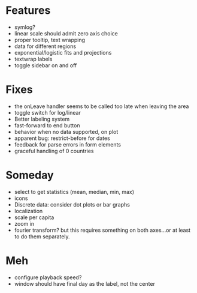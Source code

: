 
# Features

*   symlog?
*   linear scale should admit zero axis choice
*   proper tooltip, text wrapping
*   data for different regions
*   exponential/logistic fits and projections
*   textwrap labels
*   toggle sidebar on and off

# Fixes

*   the onLeave handler seems to be called too late when leaving the area
*   toggle switch for log/linear
*   Better labeling system
*   fast-forward to end button
*   behavior when no data supported, on plot
*   apparent bug: restrict-before for dates
*   feedback for parse errors in form elements
*   graceful handling of 0 countries

# Someday

*   select to get statistics (mean, median, min, max)
*   icons
*   Discrete data: consider dot plots or bar graphs
*   localization
*   scale per capita
*   zoom in
*   fourier transform?  but this requires something on both axes...or at least
    to do them separately.

# Meh

*   configure playback speed?
*   window should have final day as the label, not the center
